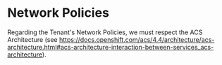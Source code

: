 # Network Policies

Regarding the Tenant's Network Policies, we must respect the ACS Architecture (see https://docs.openshift.com/acs/4.4/architecture/acs-architecture.html#acs-architecture-interaction-between-services_acs-architecture).
